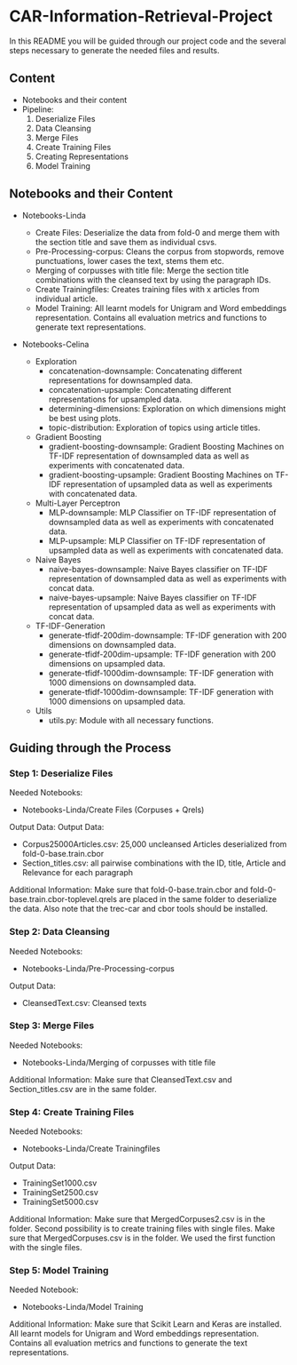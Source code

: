# CAR-Information-Retrieval-Project

In this README you will be guided through our project code and the several steps necessary to generate the needed files and results. 

## Content
* Notebooks and their content
* Pipeline:
  1. Deserialize Files
  2. Data Cleansing
  3. Merge Files
  4. Create Training Files
  5. Creating Representations
  6. Model Training

## Notebooks and their Content
* Notebooks-Linda
  * Create Files: Deserialize the data from fold-0 and merge them with the section title and save them as individual csvs. 
  * Pre-Processing-corpus: Cleans the corpus from stopwords, remove punctuations, lower cases the text, stems them etc.
  * Merging of corpusses with title file: Merge the section title combinations with the cleansed text by using the paragraph IDs.
  * Create Trainingfiles: Creates training files with x articles from individual article.
  * Model Training: All learnt models for Unigram and Word embeddings representation. Contains all evaluation metrics and functions to  generate text representations.

* Notebooks-Celina
  * Exploration
    - concatenation-downsample: Concatenating different representations for downsampled data.
    - concatenation-upsample: Concatenating different representations for upsampled data.
    - determining-dimensions: Exploration on which dimensions might be best using plots.
    - topic-distribution: Exploration of topics using article titles. 
  * Gradient Boosting
    - gradient-boosting-downsample: Gradient Boosting Machines on TF-IDF representation of downsampled data as well as experiments with concatenated data.
    - gradient-boosting-upsample: Gradient Boosting Machines on TF-IDF representation of upsampled data as well as experiments with concatenated data.
  * Multi-Layer Perceptron
    - MLP-downsample: MLP Classifier on TF-IDF representation of downsampled data as well as experiments with concatenated data.
    - MLP-upsample: MLP Classifier on TF-IDF representation of upsampled data as well as experiments with concatenated data.
  * Naive Bayes
    - naive-bayes-downsample: Naive Bayes classifier on TF-IDF representation of downsampled data as well as experiments with concat data.
    - naive-bayes-upsample: Naive Bayes classifier on TF-IDF representation of upsampled data as well as experiments with concat data. 
  * TF-IDF-Generation
    - generate-tfidf-200dim-downsample: TF-IDF generation with 200 dimensions on downsampled data.
    - generate-tfidf-200dim-upsample: TF-IDF generation with 200 dimensions on upsampled data.
    - generate-tfidf-1000dim-downsample: TF-IDF generation with 1000 dimensions on downsampled data.
    - generate-tfidf-1000dim-downsample: TF-IDF generation with 1000 dimensions on upsampled data.
  * Utils
    - utils.py: Module with all necessary functions.

## Guiding through the Process
### Step 1: Deserialize Files
Needed Notebooks:
* Notebooks-Linda/Create Files (Corpuses + Qrels)

Output Data:
Output Data:
* Corpus25000Articles.csv: 25,000 uncleansed Articles deserialized from fold-0-base.train.cbor 
* Section_titles.csv: all pairwise combinations with the ID, title, Article and Relevance for each paragraph

Additional Information: 
Make sure that fold-0-base.train.cbor and fold-0-base.train.cbor-toplevel.qrels are placed in the same folder to deserialize the data. 
Also note that the trec-car and cbor tools should be installed.

### Step 2: Data Cleansing
Needed Notebooks:
* Notebooks-Linda/Pre-Processing-corpus

Output Data:
* CleansedText.csv: Cleansed texts

### Step 3: Merge Files
Needed Notebooks:
* Notebooks-Linda/Merging of corpusses with title file 

Additional Information: 
Make sure that CleansedText.csv and Section_titles.csv are in the same folder.

### Step 4: Create Training Files
Needed Notebooks:
* Notebooks-Linda/Create Trainingfiles

Output Data:
* TrainingSet1000.csv
* TrainingSet2500.csv
* TrainingSet5000.csv

Additional Information: 
Make sure that MergedCorpuses2.csv is in the folder.
Second possibility is to create training files with single files. 
Make sure that MergedCorpuses.csv is in the folder. We used the first function with the single files.

### Step 5: Model Training
Needed Notebook:
* Notebooks-Linda/Model Training

Additional Information:
Make sure that Scikit Learn and Keras are installed.
All learnt models for Unigram and Word embeddings representation. 
Contains all evaluation metrics and functions to generate the text representations. 



